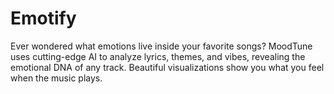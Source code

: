 # Emotify
Ever wondered what emotions live inside your favorite songs? MoodTune uses cutting-edge AI to analyze lyrics, themes, and vibes, revealing the emotional DNA of any track. Beautiful visualizations show you what you feel when the music plays.
